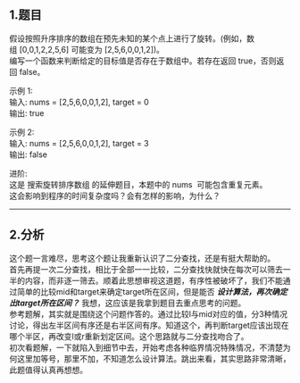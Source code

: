 ## 1.题目
假设按照升序排序的数组在预先未知的某个点上进行了旋转。(例如，数组 [0,0,1,2,2,5,6] 可能变为 [2,5,6,0,0,1,2])。  
编写一个函数来判断给定的目标值是否存在于数组中。若存在返回 true，否则返回 false。  

示例 1:  
输入: nums = [2,5,6,0,0,1,2], target = 0  
输出: true  

示例 2:  
输入: nums = [2,5,6,0,0,1,2], target = 3  
输出: false  

进阶:  
这是 搜索旋转排序数组 的延伸题目，本题中的 nums  可能包含重复元素。  
这会影响到程序的时间复杂度吗？会有怎样的影响，为什么？  

---

## 2.分析
这个题一言难尽，思考这个题让我重新认识了二分查找，还是有挺大帮助的。  
首先再提一次二分查找，相比于全部一一比较，二分查找快就快在每次可以筛去一半的内容，而非逐一筛去。顺着此思想审视这道题，有序性被破坏了，我们不能通过简单的比较mid和target来确定target所在区间，但是能否 ***设计算法，再次确定出target所在区间？*** 我想，这应该是我拿到题目去重点思考的问题。  
参考题解，其实就是围绕这个问题作答的。通过比较l与mid对应的值，分3种情况讨论，得出左半区间有序还是右半区间有序。知道这个，再判断target应该出现在哪个半区，再改变l或r重新划定区间。这个思路就与二分查找吻合了。  
初次看题解，一下就陷入到细节中去，开始考虑各种临界情况特殊情况，不清楚为何这里加等号，那里不加，不知道怎么设计算法。跳出来看，其实思路非常清晰，此题值得认真再想想。